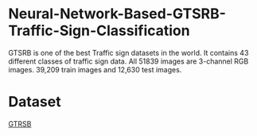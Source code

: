 # Neural-Network-Based-GTSRB-Traffic-Sign-Classification
GTSRB is one of the best Traffic sign datasets in the world. It contains 43 different classes of traffic sign data. All 51839 images are 3-channel RGB images. 39,209 train images and 12,630 test images.
# Dataset
[GTRSB](https://paperswithcode.com/dataset/gtsrb)
